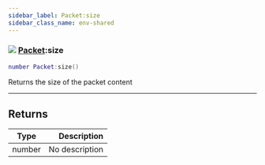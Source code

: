 ```yaml
---
sidebar_label: Packet:size
sidebar_class_name: env-shared
---
```


### ![](/img/wiki/shared.png) [Packet](../packet/README.md):size

```lua
number Packet:size()
```

Returns the size of the packet content<br/>

-----------------
## Returns

| Type   | Description |
| ------ | ----------: |
| number | No description |
